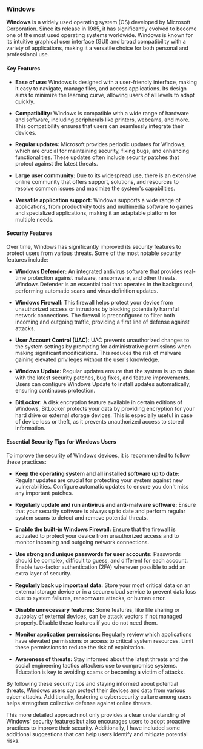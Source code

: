 ### **Windows**
**Windows** is a widely used operating system (OS) developed by Microsoft Corporation. Since its release in 1985, it has significantly evolved to become one of the most used operating systems worldwide. Windows is known for its intuitive graphical user interface (GUI) and broad compatibility with a variety of applications, making it a versatile choice for both personal and professional use.

#### **Key Features**
- **Ease of use:** Windows is designed with a user-friendly interface, making it easy to navigate, manage files, and access applications. Its design aims to minimize the learning curve, allowing users of all levels to adapt quickly.

- **Compatibility:** Windows is compatible with a wide range of hardware and software, including peripherals like printers, webcams, and more. This compatibility ensures that users can seamlessly integrate their devices.

- **Regular updates:** Microsoft provides periodic updates for Windows, which are crucial for maintaining security, fixing bugs, and enhancing functionalities. These updates often include security patches that protect against the latest threats.

- **Large user community:** Due to its widespread use, there is an extensive online community that offers support, solutions, and resources to resolve common issues and maximize the system's capabilities.

- **Versatile application support:** Windows supports a wide range of applications, from productivity tools and multimedia software to games and specialized applications, making it an adaptable platform for multiple needs.

#### **Security Features**
Over time, Windows has significantly improved its security features to protect users from various threats. Some of the most notable security features include:

- **Windows Defender:** An integrated antivirus software that provides real-time protection against malware, ransomware, and other threats. Windows Defender is an essential tool that operates in the background, performing automatic scans and virus definition updates.

- **Windows Firewall:** This firewall helps protect your device from unauthorized access or intrusions by blocking potentially harmful network connections. The firewall is preconfigured to filter both incoming and outgoing traffic, providing a first line of defense against attacks.

- **User Account Control (UAC):** UAC prevents unauthorized changes to the system settings by prompting for administrative permissions when making significant modifications. This reduces the risk of malware gaining elevated privileges without the user's knowledge.

- **Windows Update:** Regular updates ensure that the system is up to date with the latest security patches, bug fixes, and feature improvements. Users can configure Windows Update to install updates automatically, ensuring continuous protection.

- **BitLocker:** A disk encryption feature available in certain editions of Windows, BitLocker protects your data by providing encryption for your hard drive or external storage devices. This is especially useful in case of device loss or theft, as it prevents unauthorized access to stored information.

#### **Essential Security Tips for Windows Users**
To improve the security of Windows devices, it is recommended to follow these practices:

- **Keep the operating system and all installed software up to date:** Regular updates are crucial for protecting your system against new vulnerabilities. Configure automatic updates to ensure you don't miss any important patches.

- **Regularly update and run antivirus and anti-malware software:** Ensure that your security software is always up to date and perform regular system scans to detect and remove potential threats.

- **Enable the built-in Windows Firewall:** Ensure that the firewall is activated to protect your device from unauthorized access and to monitor incoming and outgoing network connections.

- **Use strong and unique passwords for user accounts:** Passwords should be complex, difficult to guess, and different for each account. Enable two-factor authentication (2FA) whenever possible to add an extra layer of security.

- **Regularly back up important data:** Store your most critical data on an external storage device or in a secure cloud service to prevent data loss due to system failures, ransomware attacks, or human error.

- **Disable unnecessary features:** Some features, like file sharing or autoplay of external devices, can be attack vectors if not managed properly. Disable these features if you do not need them.

- **Monitor application permissions:** Regularly review which applications have elevated permissions or access to critical system resources. Limit these permissions to reduce the risk of exploitation.

- **Awareness of threats:** Stay informed about the latest threats and the social engineering tactics attackers use to compromise systems. Education is key to avoiding scams or becoming a victim of attacks.

By following these security tips and staying informed about potential threats, Windows users can protect their devices and data from various cyber-attacks. Additionally, fostering a cybersecurity culture among users helps strengthen collective defense against online threats.

This more detailed approach not only provides a clear understanding of Windows' security features but also encourages users to adopt proactive practices to improve their security. Additionally, I have included some additional suggestions that can help users identify and mitigate potential risks.
